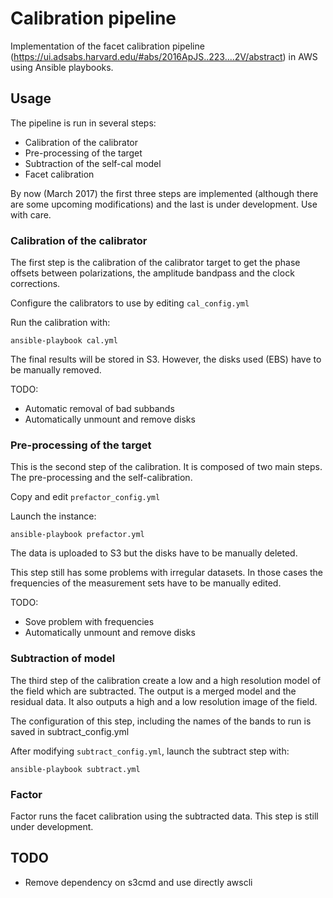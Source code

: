 Calibration pipeline
====================

Implementation of the facet calibration pipeline (https://ui.adsabs.harvard.edu/#abs/2016ApJS..223....2V/abstract) in AWS using Ansible playbooks.


Usage
-----

The pipeline is run in several steps:
* Calibration of the calibrator
* Pre-processing of the target
* Subtraction of the self-cal model
* Facet calibration

By now (March 2017) the first three steps are implemented (although there are some upcoming modifications) and the last is under development. Use with care.

### Calibration of the calibrator

The first step is the calibration of the calibrator target to get the phase offsets between polarizations, the amplitude bandpass and the clock corrections.

Configure the calibrators to use by editing ```cal_config.yml```

Run the calibration with:
```
ansible-playbook cal.yml
```

The final results will be stored in S3. However, the disks used (EBS) have to be manually removed.

TODO:
* Automatic removal of bad subbands
* Automatically unmount and remove disks

### Pre-processing of the target

This is the second step of the calibration. It is composed of two main steps. The pre-processing and the self-calibration. 

Copy and edit ```prefactor_config.yml```

Launch the instance:
```
ansible-playbook prefactor.yml
```

The data is uploaded to S3 but the disks have to be manually deleted.

This step still has some problems with irregular datasets. In those cases the frequencies of the measurement sets have to be manually edited.

TODO:
* Sove problem with frequencies
* Automatically unmount and remove disks

### Subtraction of model

The third step of the calibration create a low and a high resolution model of the field which are subtracted. The output is a merged model and the residual data. It also outputs a high and a low resolution image of the field.

The configuration of this step, including the names of the bands to run is saved in subtract_config.yml

After modifying ```subtract_config.yml```, launch the subtract step with:
```
ansible-playbook subtract.yml
```

### Factor

Factor runs the facet calibration using the subtracted data. This step is still under development.

TODO
----

* Remove dependency on s3cmd and use directly awscli